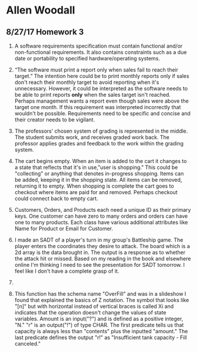 # Allen Woodall
## 8/27/17 Homework 3 ##
1. A software requirements specification must contain functional and/or non-functional requirements. It also contains constraints such as a due date or portability to specified hardware/operating systems.

2. “The software must print a report only when sales fail to reach their
target.” 
The intention here could be to print monthly reports only if sales don't reach their monthly target to avoid reporting when it's unnecessary. However, it could be interpreted as the software needs to be able to print reports **only** when the sales target isn't reached. Perhaps management wants a report even though sales were above the target one month. If this requirement was interpreted incorrectly that wouldn't be possible. Requirements need to be specific and concise and their creator needs to be vigilant.

3. The professors' chosen system of grading is represented in the middle. The student submits work, and receives graded work back. The professor applies grades and feedback to the work within the grading system.

4.  The cart begins empty. When an item is added to the cart it changes to a state that reflects that it's in use,"user is shopping." This could be "collecting" or anything that denotes in-progress shopping. Items can be added, keeping it in the shopping state. All items can be removed, returning it to empty. When shopping is complete the cart goes to checkout where items are paid for and removed. Perhaps checkout could connect back to empty cart.

5.  Customers, Orders, and Products each need a unique ID as their primary keys. One customer can have zero to many orders and orders can have one to many products. Each class have various additional attributes like Name for Product or Email for Customer.

6.  I made an SADT of a player's turn in my group's Battleship game. The player enters the coordinates they desire to attack. The board which is a 2d array is the data brought in. The output is a response as to whether the attack hit or missed. Based on my reading in the book and elsewhere online I'm thinking I need to see the presentation for SADT tomorrow. I feel like I don't have a complete grasp of it.

7.  

8.  This function has the schema name "OverFill" and was in a slideshow I found that explained the basics of Z notation. The symbol that looks like "[n]" but with horizontal instead of vertical braces is called Xi and indicates that the operation doesn't change the values of state variables. Amount is an input("?") and is defined as a positive integer, "N." "r" is   an output("!") of type CHAR. The first predicate tells us that capacity is always less than "contents" plus the inputted "amount." The last predicate defines the output "r!" as "Insufficient tank capacity - Fill canceled."  
